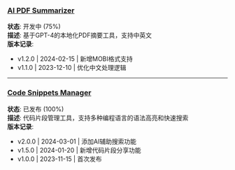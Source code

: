 ### [AI PDF Summarizer](https://github.com/yourusername/ai-pdf-summarizer)
**状态**: 开发中 (75%)  
**描述**: 基于GPT-4的本地化PDF摘要工具，支持中英文  
**版本记录**:
- v1.2.0 | 2024-02-15 | 新增MOBI格式支持
- v1.1.0 | 2023-12-10 | 优化中文处理逻辑
---
### [Code Snippets Manager](https://github.com/yourusername/code-snippets)
**状态**: 已发布 (100%)  
**描述**: 代码片段管理工具，支持多种编程语言的语法高亮和快速搜索  
**版本记录**:
- v2.0.0 | 2024-03-01 | 添加AI辅助搜索功能
- v1.5.0 | 2024-01-20 | 新增代码片段分享功能
- v1.0.0 | 2023-11-15 | 首次发布